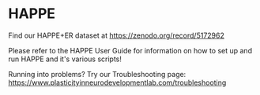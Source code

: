 # HAPPE
Find our HAPPE+ER dataset at https://zenodo.org/record/5172962

Please refer to the HAPPE User Guide for information on how to set up and run HAPPE and it's various scripts!

Running into problems? Try our Troubleshooting page: https://www.plasticityinneurodevelopmentlab.com/troubleshooting
